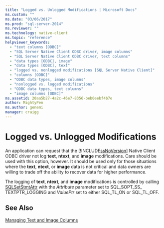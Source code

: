 ```yaml
---
title: "Logged vs. Unlogged Modifications | Microsoft Docs"
ms.custom: ""
ms.date: "03/06/2017"
ms.prod: "sql-server-2014"
ms.reviewer: ""
ms.technology: native-client
ms.topic: "reference"
helpviewer_keywords: 
  - "text columns [ODBC]"
  - "SQL Server Native Client ODBC driver, image columns"
  - "SQL Server Native Client ODBC driver, text columns"
  - "data types [ODBC], image"
  - "data types [ODBC], text"
  - "logged vs. nonlogged modifications [SQL Server Native Client]"
  - "columns [ODBC]"
  - "ODBC data types, image columns"
  - "nonlogged vs. logged modifications"
  - "ODBC data types, text columns"
  - "image columns [ODBC]"
ms.assetid: 20aa5b27-4a2c-46e7-8356-beb0eebf4b7e
author: MightyPen
ms.author: genemi
manager: craigg
---
```

# Logged vs. Unlogged Modifications
  An application can request that the [!INCLUDE[ssNoVersion](../../includes/ssnoversion-md.md)] Native Client ODBC driver not log **text**, **ntext**, and **image** modifications. Care should be used with this option, however. It should be used only for those situations where the **text**, **ntext**, or **image** data is not critical and data owners are willing to trade off the ability to recover data for higher performance.  
  
 The logging of **text**, **ntext**, and **image** modifications is controlled by calling [SQLSetStmtAttr](../native-client-odbc-api/sqlsetstmtattr.md) with the *Attribute* parameter set to SQL_SOPT_SS_ TEXTPTR_LOGGING and *ValuePtr* set to either SQL_TL_ON or SQL_TL_OFF.  
  
## See Also  
 [Managing Text and Image Columns](managing-text-and-image-columns.md)  
  
  
